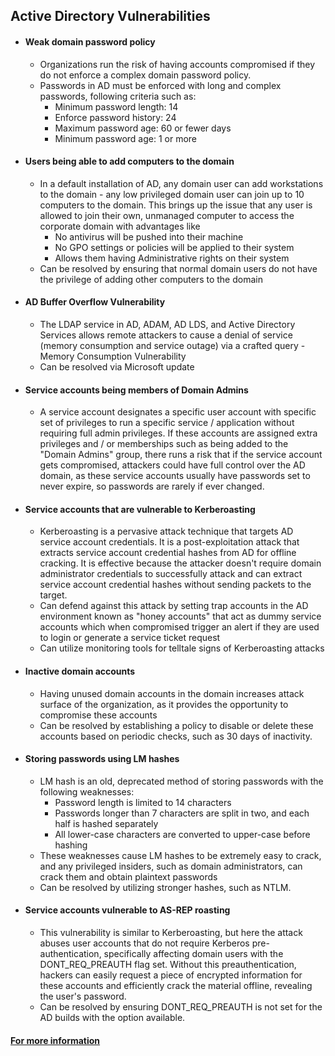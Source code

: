 ## Active Directory Vulnerabilities 

* #### Weak domain password policy
   * Organizations run the risk of having accounts compromised if they do not enforce a complex domain password policy.
   * Passwords in AD must be enforced with long and complex passwords, following criteria such as:
      * Minimum password length: 14
      * Enforce password history: 24
      * Maximum password age: 60 or fewer days
      * Minimum password age: 1 or more
* #### Users being able to add computers to the domain
    * In a default installation of AD, any domain user can add workstations to the domain - any low privileged domain user can join up to 10 computers to the domain. This brings up the issue that any user is allowed to join their own, unmanaged computer to access the corporate domain with advantages like
      * No antivirus will be pushed into their machine
      * No GPO settings or policies will be applied to their system
      * Allows them having Administrative rights on their system
    * Can be resolved by ensuring that normal domain users do not have the privilege of adding other computers to the domain
* #### AD Buffer Overflow Vulnerability 
   * The LDAP service in AD, ADAM, AD LDS, and Active Directory Services allows remote attackers to cause a denial of service (memory consumption and service outage) via a crafted query - Memory Consumption Vulnerability
   * Can be resolved via Microsoft update
* #### Service accounts being members of Domain Admins
   * A service account designates a specific user account with specific set of privileges to run a specific service / application without requiring full admin privileges. If these accounts are assigned extra privileges and / or memberships such as being added to the "Domain Admins" group, there runs a risk that if the service account gets compromised, attackers could have full control over the AD domain, as these service accounts usually have passwords set to never expire, so passwords are rarely if ever changed.
* #### Service accounts that are vulnerable to Kerberoasting
  * Kerberoasting is a pervasive attack technique that targets AD service account credentials. It is a post-exploitation attack that extracts service account credential hashes from AD for offline cracking. It is effective because the attacker doesn't require domain administrator credentials to successfully attack and can extract service account credential hashes without sending packets to the target.
  * Can defend against this attack by setting trap accounts in the AD environment known as "honey accounts" that act as dummy service accounts which when compromised trigger an alert if they are used to login or generate a service ticket request
  * Can utilize monitoring tools for telltale signs of Kerberoasting attacks
* #### Inactive domain accounts
  * Having unused domain accounts in the domain increases attack surface of the organization, as it provides the opportunity to compromise these accounts
  * Can be resolved by establishing a policy to disable or delete these accounts based on periodic checks, such as 30 days of inactivity.
* #### Storing passwords using LM hashes
  * LM hash is an old, deprecated method of storing passwords with the following weaknesses:
    * Password length is limited to 14 characters
    * Passwords longer than 7 characters are split in two, and each half is hashed separately
    * All lower-case characters are converted to upper-case before hashing
  * These weaknesses cause LM hashes to be extremely easy to crack, and any privileged insiders, such as domain administrators, can crack them and obtain plaintext passwords
  * Can be resolved by utilizing stronger hashes, such as NTLM.
* #### Service accounts vulnerable to AS-REP roasting
  * This vulnerability is similar to Kerberoasting, but here the attack abuses user accounts that do not require Kerberos pre-authentication, specifically affecting domain users with the DONT_REQ_PREAUTH flag set. Without this preauthentication, hackers can easily request a piece of encrypted information for these accounts and efficiently crack the material offline, revealing the user's password.
  * Can be resolved by ensuring DONT_REQ_PREAUTH is not set for the AD builds with the option available.
#### [For more information](https://www.infosecmatter.com/top-16-active-directory-vulnerabilities/)
